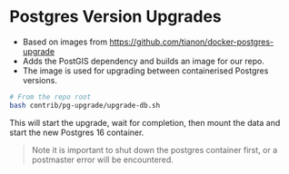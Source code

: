 # Postgres Version Upgrades

- Based on images from https://github.com/tianon/docker-postgres-upgrade
- Adds the PostGIS dependency and builds an image for our repo.
- The image is used for upgrading between containerised Postgres versions.

```bash
# From the repo root
bash contrib/pg-upgrade/upgrade-db.sh
```

This will start the upgrade, wait for completion, then mount
the data and start the new Postgres 16 container.

> Note it is important to shut down the postgres container first, or
> a postmaster error will be encountered.
